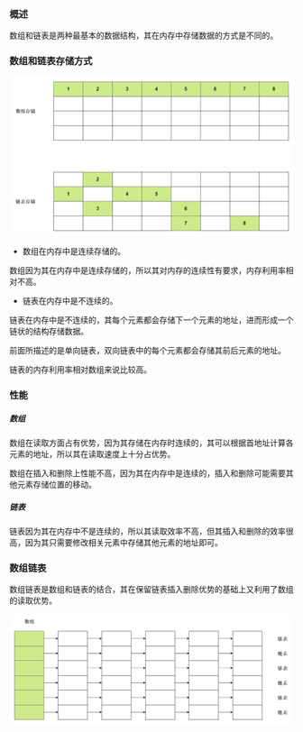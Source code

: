 ### 概述

数组和链表是两种最基本的数据结构，其在内存中存储数据的方式是不同的。

### 数组和链表存储方式

<img src="/数据结构与算法/数据结构/image/数组和链表存储方式.png" alt="数组和链表存储方式"/>

* 数组在内存中是连续存储的。

数组因为其在内存中是连续存储的，所以其对内存的连续性有要求，内存利用率相对不高。

* 链表在内存中是不连续的。

链表在内存中是不连续的，其每个元素都会存储下一个元素的地址，进而形成一个链状的结构存储数据。

前面所描述的是单向链表，双向链表中的每个元素都会存储其前后元素的地址。

链表的内存利用率相对数组来说比较高。

### 性能

##### 数组

数组在读取方面占有优势，因为其存储在内存时连续的，其可以根据首地址计算各元素的地址，所以其在读取速度上十分占优势。

数组在插入和删除上性能不高，因为其在内存中是连续的，插入和删除可能需要其他元素存储位置的移动。

##### 链表

链表因为其在内存中不是连续的，所以其读取效率不高，但其插入和删除的效率很高，因为其只需要修改相关元素中存储其他元素的地址即可。

### 数组链表

数组链表是数组和链表的结合，其在保留链表插入删除优势的基础上又利用了数组的读取优势。

<img src="/数据结构与算法/数据结构/image/数组链表.png" alt="数组链表"/>